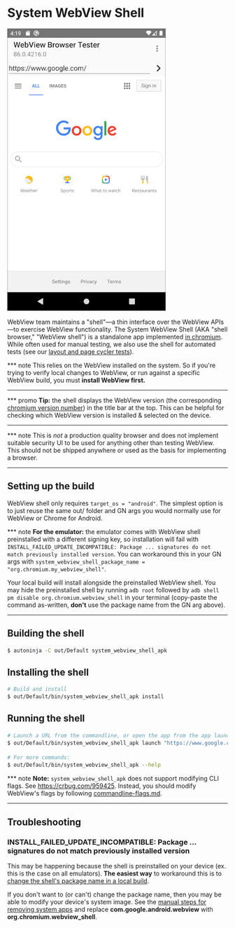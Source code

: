 # System WebView Shell

![WebView Shell](images/webview_shell.png)

WebView team maintains a "shell"&mdash;a thin interface over the WebView
APIs&mdash;to exercise WebView functionality. The System WebView Shell (AKA
"shell browser," "WebView shell") is a standalone app implemented [in
chromium](/android_webview/tools/system_webview_shell/). While often used for
manual testing, we also use the shell for automated tests (see our [layout and
page cycler tests](./test-instructions.md#layout-tests-and-page-cycler-tests)).

*** note
This relies on the WebView installed on the system. So if you're trying to
verify local changes to WebView, or run against a specific WebView build, you
must **install WebView first.**
***

*** promo
**Tip:** the shell displays the WebView version (the corresponding [chromium version
number](https://www.chromium.org/developers/version-numbers)) in the title bar
at the top. This can be helpful for checking which WebView version is installed
& selected on the device.
***

*** note
This is *not* a production quality browser and does not implement suitable
security UI to be used for anything other than testing WebView. This should not
be shipped anywhere or used as the basis for implementing a browser.
***

## Setting up the build

WebView shell only requires `target_os = "android"`. The simplest option is to
just reuse the same out/ folder and GN args you would normally use for WebView
or Chrome for Android.

*** note
**For the emulator:** the emulator comes with WebView shell preinstalled with a
different signing key, so installation will fail with
`INSTALL_FAILED_UPDATE_INCOMPATIBLE: Package ... signatures do not match
previously installed version`. You can workaround this in your GN args with
`system_webview_shell_package_name = "org.chromium.my_webview_shell"`.

Your local build will install alongside the preinstalled WebView shell. You may
hide the preinstalled shell by running `adb root` followed by `adb shell pm
disable org.chromium.webview_shell` in your terminal (copy-paste the command
as-written, **don't** use the package name from the GN arg above).
***

## Building the shell

```sh
$ autoninja -C out/Default system_webview_shell_apk
```

## Installing the shell

```sh
# Build and install
$ out/Default/bin/system_webview_shell_apk install
```

## Running the shell

```sh
# Launch a URL from the commandline, or open the app from the app launcher
$ out/Default/bin/system_webview_shell_apk launch "https://www.google.com/"

# For more commands:
$ out/Default/bin/system_webview_shell_apk --help
```

*** note
**Note:** `system_webview_shell_apk` does not support modifying CLI flags. See
https://crbug.com/959425. Instead, you should modify WebView's flags by
following [commandline-flags.md](./commandline-flags.md).
***

## Troubleshooting

### INSTALL\_FAILED\_UPDATE\_INCOMPATIBLE: Package ... signatures do not match previously installed version

This may be happening because the shell is preinstalled on your device (ex. this
is the case on all emulators). **The easiest way** to workaround this is to
[change the shell's package name in a local build](#building-for-the-emulator).

If you don't want to (or can't) change the package name, then you may be able to
modify your device's system image. See the [manual steps for removing system
apps](removing-system-apps.md) and replace **com.google.android.webview** with
**org.chromium.webview_shell**.

